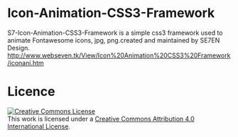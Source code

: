 # Icon-Animation-CSS3-Framework
S7-Icon-Animation-CSS3-Framework is a simple css3 framework used to animate Fontawesome icons, jpg, png.created and maintained by SE7EN Design.
http://www.webseven.tk/View/Icon%20Animation%20CSS3%20Framework/iconani.htm
# Licence
<a rel="license" href="http://creativecommons.org/licenses/by/4.0/" class="w3-text-white w3-hover-text-white"><img alt="Creative Commons License" style="border-width:0" src="https://i.creativecommons.org/l/by/4.0/88x31.png" class="w3-margin-bottom" /></a><br /><span class="w3-text-white w3-hover-text-white">This work is licensed under a </span><a rel="license" href="http://creativecommons.org/licenses/by/4.0/" class="w3-text-white w3-hover-text-white">Creative Commons Attribution 4.0 International License</a>.
